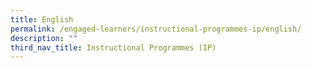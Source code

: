 ```yaml
---
title: English
permalink: /engaged-learners/instructional-programmes-ip/english/
description: ""
third_nav_title: Instructional Programmes (IP)
---
```

